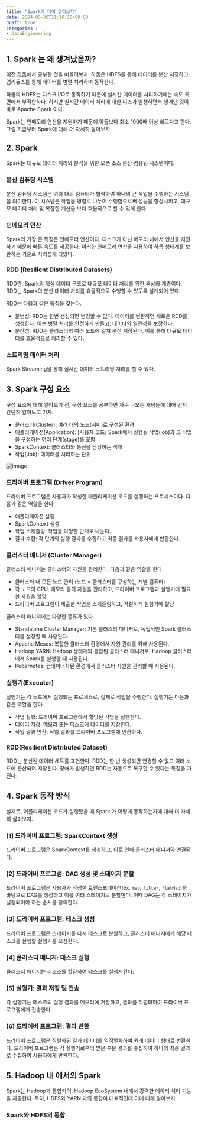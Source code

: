 ```yaml
---
title: "Spark에 대해 알아보자"
date: 2024-05-30T21:16:10+09:00
draft: true
categories :
- DataEngineering
---
```


## 1. Spark 는 왜 생겨났을까?
이전 [하둡](https://yumin.dev/p/hadoop%EC%97%90-%EB%8C%80%ED%95%B4-%EC%95%8C%EC%95%84%EB%B3%B4%EC%9E%90/)에서 공부한 것을 떠올려보자. 하둡은 HDFS를 통해 데이터를 분산 저장하고 맵리듀스를 통해 데이터를 병렬 처리하며 동작한다.

하둡의 HDFS는 디스크 I/O로 동작하기 때문에 실시간 데이터를 처리하기에는 속도 측면에서 부적합하다. 하지만 실시간 데이터 처리에 대한 니즈가 발생하면서 생겨난 것이 바로 Apache Spark 이다.

Spark는 인메모리 연산을 지원하기 때문에 하둡보다 최소 1000배 이상 빠르다고 한다. 그럼 지금부터 Spark에 대해 더 자세히 알아보자.

## 2. Spark
Spark는 대규모 데이터 처리와 분석을 위한 오픈 소스 분산 컴퓨팅 시스템이다. 

### 분산 컴퓨팅 시스템
분산 컴퓨팅 시스템은 여러 대의 컴퓨터가 협력하여 하나의 큰 작업을 수행하는 시스템을 의미한다.
이 시스템은 작업을 병렬로 나누어 수행함으로써 성능을 향상시키고, 대규모 데이터 처리 및 복잡한 계산을 보다 효율적으로 할 수 있게 한다.

### 인메모리 연산
Spark의 가장 큰 특징은 인메모리 연산이다. 디스크가 아닌 메모리 내에서 연산을 지원하기 때문에 빠른 속도를 제공한다. 이러한 인메모리 연산을 사용하여 하둡 생태계를 보완하는 기술로 자리잡게 되었다.

### RDD (Resilient Distributed Datasets)
RDD란, Spark의 핵심 데이터 구조로 대규모 데이터 처리를 위한 추상화 계층이다. RDD는 Spark의 분산 데이터 처리를 효율적으로 수행할 수 있도록 설계되어 있다.

RDD는 다음과 같은 특징을 갖는다.

- 불변성: RDD는 한번 생성되면 변경할 수 없다. 데이터를 변환하면 새로운 RDD를 생성한다. 이는 병렬 처리를 안전하게 만들고, 데이터의 일관성을 보장한다.
- 분산성: RDD는 클러스터의 여러 노드에 걸쳐 분산 저장된다. 이를 통해 대규모 데이터를 효율적으로 처리할 수 있다.

### 스트리밍 데이터 처리
Spark Streaming을 통해 실시간 데이터 스트리밍 처리를 할 수 있다.


## 3. Spark 구성 요소
구성 요소에 대해 알아보기 전, 구성 요소를 공부하면 자주 나오는 개념들에 대해 먼저 간단히 알아보고 가자.

- 클러스터(Cluster): 여러 대의 노드(서버)로 구성된 환경
- 애플리케이션(Application): [사용자 코드] Spark에서 실행될 작업(job)과 그 작업을 구성하는 여러 단계(stage)를 포함
- SparkContext: 클러스터와 통신을 담당하는 객체
- 작업(Job): 데이터를 처리하는 단위

![image](https://github.com/yumin00/blog/assets/130362583/46601663-ba1b-48be-9d36-95bcafa7bfa6)

### 드라이버 프로그램 (Driver Program)
드라이버 프로그램은 사용자가 작성한 애플리케이션 코드를 실행하는 프로세스이다. 다음과 같은 역할을 한다.

- 애플리케이션 실행
- SparkContext 생성
- 작업 스케줄링: 작업을 다양한 단계로 나눈다.
- 결과 수집: 각 단계의 실행 결과를 수집하고 최종 결과를 사용자에게 반환한다.


### 클러스터 매니저 (Cluster Manager)
클러스터 매니저는 클러스터의 자원을 관리한다. 다음과 같은 역할을 한다.

- 클러스터 내 모든 노드 관리 (노드 = 클러스터를 구성하는 개별 컴퓨터)
- 각 노드의 CPU, 메모리 등의 자원을 관리하고, 드라이버 프로그램과 실행기에 필요한 자원을 할당
- 드라이버 프로그램이 제출한 작업을 스케줄링하고, 적절하게 실행기에 할당

클러스터 매니저에는 다양한 종류가 있다.

- Standalone Cluster Manager: 기본 클러스터 매니저로, 독립적인 Spark 클러스터를 설정할 때 사용된다.
- Apache Mesos: 복잡한 클러스터 환경에서 자원 관리를 위해 사용된다.
- Hadoop YARN: Hadoop 생태계와 통합된 클러스터 매니저로, Hadoop 클러스터에서 Spark를 실행할 때 사용된다.
- Kubernetes: 컨테이너화된 환경에서 클러스터 자원을 관리할 때 사용된다.

### 실행기(Executor)
실행기는 각 노드에서 실행되는 프로세스로, 실제로 작업을 수행한다. 실행기는 다음과 같은 역할을 한다.

- 작업 실행: 드라이버 프로그램에서 할당된 작업을 실행한다.
- 데이터 저장: 메모리 또는 디스크에 데이터를 저장한다.
- 작업 결과 반환: 작업 결과를 드라이버 프로그램에 반환하다.

### RDD(Resilient Distributed Dataset)
RDD는 분산된 데이터 세트를 표현한다. RDD는 한 번 생성되면 변경할 수 없고 여러 노드에 분산되어 저장된다. 장애가 발생하면 RDD는 자동으로 복구할 수 있다는 특징을 가진다.

## 4. Spark 동작 방식
실제로, 어플리케이션 코드가 실행됐을 때 Spark 가 어떻게 동작하는지에 대해 더 자세히 살펴보자.

### [1] 드라이버 프로그램: SparkContext 생성
드라이버 프로그램은 SparkContext를 생성하고, 이로 인해 클러스터 매니저와 연결된다.

### [2] 드라이버 프로그램: DAG 생성 및 스테이지 분할
드라이버 프로그램은 사용자가 작성한 트랜스포메이션(ex. `map`, `filter`, `flatMap`)을 바탕으로 DAG를 생성하고 이를 여러 스테이지로 분할한다. 이때 DAG는 각 스테이지가 실행되어야 하는 순서를 정의한다.

### [3] 드라이버 프로그램: 테스크 생성
드라이버 프로그램은 스테이지를 다시 테스크로 분할하고, 클러스터 매니저에게 해당 테스크를 실행할 실행기를 요청한다.

### [4] 클러스터 매니저: 테스크 실행
클러스터 매니저는 리소스를 할당하여 테스크를 실행시킨다.

### [5] 실행기: 결과 저장 및 전송
각 실행기는 테스크의 실행 결과를 메모리에 저장하고, 결과를 직렬화하여 드라이버 프로그램에게 전송한다.

### [6] 드라이버 프로그램: 결과 반환
드라이버 프로그램은 직렬화된 결과 데이터를 역직렬화하여 원래 데이터 형태로 변환한다. 드라이버 프로그램은 각 실행기로부터 받은 부분 결과를 수집하여 하나의 최종 결과로 수집하여 사용자에게 반환한다.

## 5. Hadoop 내 에서의 Spark
Spark는 Hadoop과 통합되어, Hadoop EcoSystem 내에서 강력한 데이터 처리 기능을 제공한다. 특히, HDFS와 YARN 과의 통합이 대표적인데 이에 대해 알아보자.

### Spark와 HDFS의 통합
